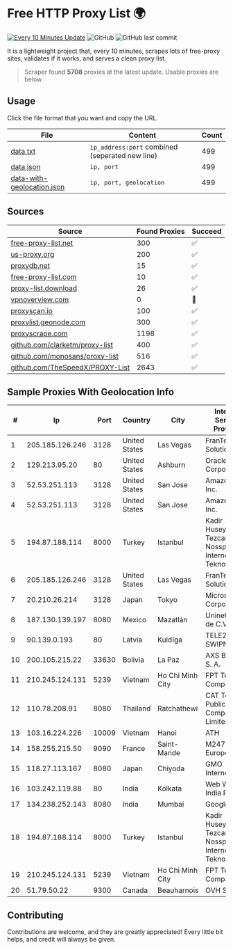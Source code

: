 
# Free HTTP Proxy List 🌍

[![Every 10 Minutes Update](https://github.com/mertguvencli/http-proxy-list/actions/workflows/main.yml/badge.svg?branch=main)](https://github.com/mertguvencli/http-proxy-list/actions/workflows/main.yml)
![GitHub](https://img.shields.io/github/license/mertguvencli/http-proxy-list)
![GitHub last commit](https://img.shields.io/github/last-commit/mertguvencli/http-proxy-list)

It is a lightweight project that, every 10 minutes, scrapes lots of free-proxy sites, validates if it works, and serves a clean proxy list.


> Scraper found **5708** proxies at the latest update. Usable proxies are below.

## Usage

Click the file format that you want and copy the URL.


|File|Content|Count|
|----|-------|-----|
|[data.txt](https://raw.githubusercontent.com/mertguvencli/http-proxy-list/main/proxy-list/data.txt)|`ip_address:port` combined (seperated new line)|499|
|[data.json](https://raw.githubusercontent.com/mertguvencli/http-proxy-list/main/proxy-list/data.json)|`ip, port`|499|
|[data-with-geolocation.json](https://raw.githubusercontent.com/mertguvencli/http-proxy-list/main/proxy-list/data-with-geolocation.json)|`ip, port, geolocation`|499|

## Sources

|Source|Found Proxies|Succeed|
|------|-------------|-------|
|[free-proxy-list.net](https://free-proxy-list.net)|300|✅|
|[us-proxy.org](https://www.us-proxy.org)|200|✅|
|[proxydb.net](http://proxydb.net)|15|✅|
|[free-proxy-list.com](https://free-proxy-list.com/?page=&port=&type%5B%5D=http&type%5B%5D=https&up_time=0&search=Search)|10|✅|
|[proxy-list.download](https://www.proxy-list.download/HTTP)|26|✅|
|[vpnoverview.com](https://vpnoverview.com/privacy/anonymous-browsing/free-proxy-servers)|0|🚫|
|[proxyscan.io](https://www.proxyscan.io)|100|✅|
|[proxylist.geonode.com](https://proxylist.geonode.com/api/proxy-list?limit=300&page=1&sort_by=lastChecked&sort_type=desc&protocols=http,https)|300|✅|
|[proxyscrape.com](https://api.proxyscrape.com/v2/?request=displayproxies&protocol=http&timeout=10000&country=all&ssl=all&anonymity=all)|1198|✅|
|[github.com/clarketm/proxy-list](https://raw.githubusercontent.com/clarketm/proxy-list/master/proxy-list-raw.txt)|400|✅|
|[github.com/monosans/proxy-list](https://raw.githubusercontent.com/monosans/proxy-list/main/proxies/http.txt)|516|✅|
|[github.com/TheSpeedX/PROXY-List](https://raw.githubusercontent.com/TheSpeedX/PROXY-List/master/http.txt)|2643|✅|


## Sample Proxies With Geolocation Info

|#|Ip|Port|Country|City|Internet Service Provider|
|-|--|----|-------|----|-------------------------|
|1|205.185.126.246|3128|United States|Las Vegas|FranTech Solutions|
|2|129.213.95.20|80|United States|Ashburn|Oracle Corporation|
|3|52.53.251.113|3128|United States|San Jose|Amazon.com, Inc.|
|4|52.53.251.113|3128|United States|San Jose|Amazon.com, Inc.|
|5|194.87.188.114|8000|Turkey|Istanbul|Kadir Huseyin Tezcan Nosspeed Internet Teknolojileri|
|6|205.185.126.246|3128|United States|Las Vegas|FranTech Solutions|
|7|20.210.26.214|3128|Japan|Tokyo|Microsoft Corporation|
|8|187.130.139.197|8080|Mexico|Mazatlán|Uninet S.A. de C.V.|
|9|90.139.0.193|80|Latvia|Kuldīga|TELE2/ SWIPNET|
|10|200.105.215.22|33630|Bolivia|La Paz|AXS Bolivia S. A.|
|11|210.245.124.131|5239|Vietnam|Ho Chi Minh City|FPT Telecom Company|
|12|110.78.208.91|8080|Thailand|Ratchathewi|CAT Telecom Public Company Limited|
|13|103.16.224.226|10009|Vietnam|Hanoi|ATH|
|14|158.255.215.50|9090|France|Saint-Mande|M247 Europe SRL|
|15|118.27.113.167|8080|Japan|Chiyoda|GMO Internet, Inc.|
|16|103.242.119.88|80|India|Kolkata|Web Werks India Pvt. Ltd.|
|17|134.238.252.143|8080|India|Mumbai|Google LLC|
|18|194.87.188.114|8000|Turkey|Istanbul|Kadir Huseyin Tezcan Nosspeed Internet Teknolojileri|
|19|210.245.124.131|5239|Vietnam|Ho Chi Minh City|FPT Telecom Company|
|20|51.79.50.22|9300|Canada|Beauharnois|OVH SAS|



## Contributing

Contributions are welcome, and they are greatly appreciated! Every
little bit helps, and credit will always be given.

